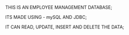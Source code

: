 THIS IS AN EMPLOYEE MANAGEMENT DATABASE;

ITS MADE USING - mySQL AND JDBC;

IT CAN READ, UPDATE, INSERT AND DELETE THE DATA;



